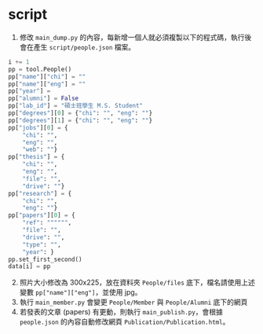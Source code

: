 # script

1. 修改 `main_dump.py` 的內容，每新增一個人就必須複製以下的程式碼，執行後會在產生 `script/people.json` 檔案。

```python
i += 1
pp = tool.People()
pp["name"]["chi"] = ""
pp["name"]["eng"] = ""
pp["year"] =
pp["alumni"] = False
pp["lab_id"] = "碩士班學生 M.S. Student"
pp["degrees"][0] = {"chi": "", "eng": ""}
pp["degrees"][1] = {"chi": "", "eng": ""}
pp["jobs"][0] = {
    "chi": "",
    "eng": "",
    "web": ""}
pp["thesis"] = {
    "chi": "",
    "eng": "",
    "file": "",
    "drive": ""}
pp["research"] = {
    "chi": "",
    "eng": ""}
pp["papers"][0] = {
    "ref": """""",
    "file": "",
    "drive": "",
    "type": "",
    "year": }
pp.set_first_second()
data[i] = pp
```

2. 照片大小修改為 300x225，放在資料夾 `People/files` 底下，檔名請使用上述變數 `pp["name"]["eng"]`，並使用 jpg。
3. 執行 `main_member.py` 會變更 `People/Member` 與 `People/Alumni` 底下的網頁
4. 若發表的文章 (papers) 有更動，則執行 `main_publish.py`，會根據 `people.json` 的內容自動修改網頁 `Publication/Publication.html`。
